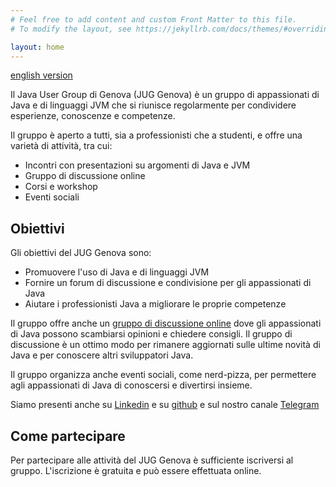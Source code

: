 ```yaml
---
# Feel free to add content and custom Front Matter to this file.
# To modify the layout, see https://jekyllrb.com/docs/themes/#overriding-theme-defaults

layout: home
---
```



[english version](index_en.markdown)

Il Java User Group di Genova (JUG Genova) è un gruppo di appassionati di Java e di linguaggi JVM che si riunisce regolarmente per condividere esperienze, conoscenze e competenze.

Il gruppo è aperto a tutti, sia a professionisti che a studenti, e offre una varietà di attività, tra cui:

* Incontri con presentazioni su argomenti di Java e JVM
* Gruppo di discussione online
* Corsi e workshop
* Eventi sociali

## Obiettivi

Gli obiettivi del JUG Genova sono:

* Promuovere l'uso di Java e di linguaggi JVM
* Fornire un forum di discussione e condivisione per gli appassionati di Java
* Aiutare i professionisti Java a migliorare le proprie competenze

Il gruppo offre anche un [gruppo di discussione online](https://groups.google.com/g/jug-genova) dove gli appassionati di Java possono scambiarsi opinioni e chiedere consigli. Il gruppo di discussione è un ottimo modo per rimanere aggiornati sulle ultime novità di Java e per conoscere altri sviluppatori Java.

Il gruppo organizza anche eventi sociali, come nerd-pizza, per permettere agli appassionati di Java di conoscersi e divertirsi insieme.

Siamo presenti anche su [Linkedin](https://www.linkedin.com/groups/23810/) e su [github](https://github.com/juggenova) e sul nostro canale  [Telegram](https://t.me/jug_genova) 

## Come partecipare

Per partecipare alle attività del JUG Genova è sufficiente iscriversi al gruppo. L'iscrizione è gratuita e può essere effettuata online. 